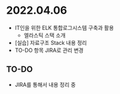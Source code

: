 # 2022.04.06

- IT인을 위한 ELK 통합로그시스템 구축과 활용
	- 엘라스틱 스택 소개
- [실습] 자료구조 Stack 내용 정리
- TO-DO 항목 JIRA로 관리 변경

## TO-DO

- JIRA를 통해서 내용 정리 중
